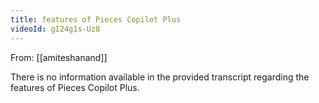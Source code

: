 ```yaml
---
title: features of Pieces Copilot Plus
videoId: gI24g1s-Uz8
---
```


From: [[amiteshanand]] <br/> 

There is no information available in the provided transcript regarding the features of Pieces Copilot Plus.